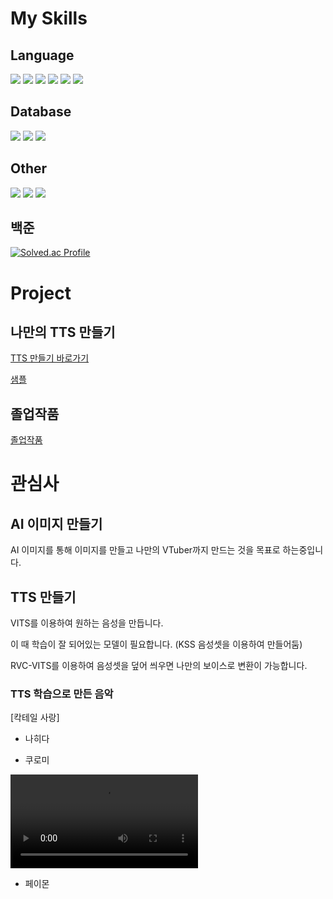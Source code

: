 <!-- 참조 : https://cocoon1787.tistory.com/827 -->

<div align="left">

# My Skills

## Language
<img src="https://img.shields.io/badge/C-007396?style=for-the-badge&logo=C&logoColor=white">
<img src="https://img.shields.io/badge/-C++-f34b7d?style=for-the-badge&logo=c%2B%2B&logoColor=white">
<img src="https://img.shields.io/badge/-C%23-178600?style=for-the-badge&logo=Csharp&logoColor=white">
<img src="https://img.shields.io/badge/Python-007396?style=for-the-badge&logo=Python&logoColor=white">
<img src="https://img.shields.io/badge/Java-b07219?style=for-the-badge&logo=java&logoColor=white">
<img src="https://img.shields.io/badge/JavaScript-F7DF1E?style=for-the-badge&logo=JavaScript&logoColor=white">

## Database
<img src="https://img.shields.io/badge/MySQL-4479A1?style=for-the-badge&logo=MySQL&logoColor=white">
<img src="https://img.shields.io/badge/Oracle-F80000?style=for-the-badge&logo=Oracle&logoColor=white">
<img src="https://img.shields.io/badge/MSSQL-4479A1?style=for-the-badge&logo=MSSQL&logoColor=white">

## Other
<img src="https://img.shields.io/badge/-Linux-grey?style=for-the-badge&logo=linux">
<img src="https://img.shields.io/badge/wpf-FCC624?style=for-the-badge&logo=wpf&logoColor=white">
<img src="https://img.shields.io/badge/.NET-6DB33F?style=for-the-badge&logo=.NET&logoColor=white">

## 백준
[![Solved.ac Profile](http://mazassumnida.wtf/api/generate_badge?boj=kkt3343)](https://solved.ac/kkt3343)

# Project

## 나만의 TTS 만들기
<a href = "https://github.com/kkt3343/vits">TTS 만들기 바로가기</a>

<a href = "https://kkt3343.github.io/vits/tts_sample_main.html">샘플</a>

## 졸업작품
<a href = "https://github.com/kkt3343/CapstoneDesign">졸업작품</a>

# 관심사

## AI 이미지 만들기
AI 이미지를 통해 이미지를 만들고 나만의 VTuber까지 만드는 것을 목표로 하는중입니다.

## TTS 만들기
VITS를 이용하여 원하는 음성을 만듭니다.

이 때 학습이 잘 되어있는 모델이 필요합니다. (KSS 음성셋을 이용하여 만들어둠)

RVC-VITS를 이용하여 음성셋을 덮어 씌우면 나만의 보이스로 변환이 가능합니다.

### TTS 학습으로 만든 음악
[칵테일 사랑]

* 나히다

* 쿠로미

<video src="/mp4/나히다_칵테일사랑.mov"></video>

* 페이몬

<!---
kkt3343/kkt3343 is a ✨ special ✨ repository because its `README.md` (this file) appears on your GitHub profile.
You can click the Preview link to take a look at your changes.
--->
